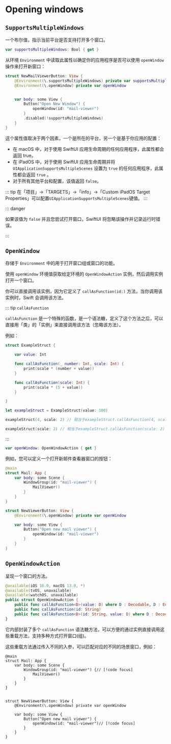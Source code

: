# Opening windows

## `SupportsMultipleWindows`

一个布尔值，指示当前平台是否支持打开多个窗口。


```swift
var supportsMultipleWindows: Bool { get }
```

从环境 `Environment` 中读取此属性以确定你的应用程序是否可以使用 `openWindow` 操作来打开新窗口：


```swift
struct NewMailViewerButton: View {
    @Environment(\.supportsMultipleWindows) private var supportsMultipleWindows
    @Environment(\.openWindow) private var openWindow


    var body: some View {
        Button("Open New Window") {
            openWindow(id: "mail-viewer")
        }
        .disabled(!supportsMultipleWindows)
    }
}
```

这个属性值取决于两个因素，一个是所在的平台，另一个是基于你应用的配置：

- 在 macOS 中，对于使用 SwiftUI 应用生命周期的任何应用程序，此属性都会返回 true。
- 在 iPadOS 中，对于使用 SwiftUI 应用生命周期并将 `UIApplicationSupportsMultipleScenes` 设置为 `true` 的任何应用程序，此属性都会返回 `true` 。
- 对于所有其他平台和配置，该值返回 `false`。

::: tip
在「项目」->「TARGETS」->「info」->「Custom iPadOS Target Properties」可以配置`UIApplicationSupportsMultipleScenes`键值。
:::

::: danger

如果该值为 `false` 并且您尝试打开窗口，SwiftUI 将忽略该操作并记录运行时错误。

:::


## `OpenWindow`

存储于 `Environment` 中的用于打开窗口组或窗口的功能。

使用 `openWindow` 环境值获取给定环境的 `OpenWindowAction` 实例，然后调用实例打开一个窗口。

你可以直接调用该实例，因为它定义了 `callAsFunction(id:)` 方法，当你调用该实例时，Swift 会调用该方法。

::: tip `callAsFunction`

`callAsFunction` 是一个特殊的函数，是一个语法糖，定义了这个方法之后，可以直接用「类」的「实例」来直接调用该方法（忽略该方法）。

例如：

```swift
struct ExampleStruct {

    var value: Int

    func callAsFunction(_ number: Int, scale: Int) {
        print(scale * (number + value))
    }

    func callAsFunction(scale: Int) {
        print(scale * (5 + value))
    }

}

let exampleStruct = ExampleStruct(value: 100)

exampleStruct(4, scale: 2) // 相当于exampleStruct.callAsFunction(4, scale: 2)

exampleStruct(scale: 2) // 相当于exampleStruct.callAsFunction(scale: 2)
```

:::

```swift
var openWindow: OpenWindowAction { get }
```


例如，您可以定义一个打开新邮件查看器窗口的按钮：

```swift
@main
struct Mail: App {
    var body: some Scene {
        WindowGroup(id: "mail-viewer") {
            MailViewer()
        }
    }
}

struct NewViewerButton: View {
    @Environment(\.openWindow) private var openWindow

    var body: some View {
        Button("Open new mail viewer") {
            openWindow(id: "mail-viewer")
        }
    }
}
```

## `OpenWindowAction`

呈现一个窗口的方法。

```swift
@available(iOS 16.0, macOS 13.0, *)
@available(tvOS, unavailable)
@available(watchOS, unavailable)
public struct OpenWindowAction {
    public func callAsFunction<D>(value: D) where D : Decodable, D : Encodable, D : Hashable
    public func callAsFunction(id: String)
    public func callAsFunction<D>(id: String, value: D) where D : Decodable, D : Encodable, D : Hashable
}
```

它内部封装了多个 `callAsFunction` 语法糖方法，可以方便的通过实例直接调用这些重载方法，支持多种方式打开窗口(组)。

这些重载方法通过传入不同的入参，可以匹配对应的不同的场景窗口，例如：


```swift{4,16}
@main
struct Mail: App {
    var body: some Scene {
        WindowGroup(id: "mail-viewer") {// [!code focus]
            MailViewer()
        }
    }
}


struct NewViewerButton: View {
    @Environment(\.openWindow) private var openWindow

    var body: some View {
        Button("Open new mail viewer") {
            openWindow(id: "mail-viewer")// [!code focus]
        }
    }
}
```